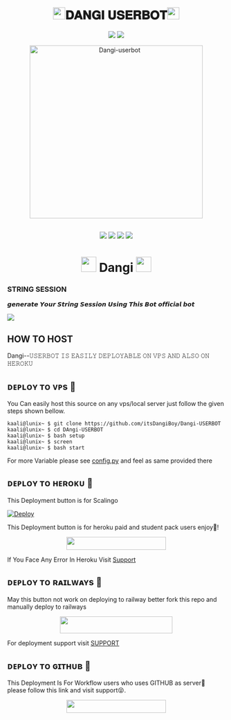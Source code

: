 <h1 align="center"><img src="./resources/geez.gif" width="28px">𝐃𝐀𝐍𝐆𝐈 𝐔𝐒𝐄𝐑𝐁𝐎𝐓<img src="./resources/geez.gif" width="28px"></h1>

<p align="center">
    <a href="https://t.me/The_Dangi"><img src="https://img.shields.io/badge/sᴜᴘᴘᴏʀᴛ%20Group-red.svg?style=for-the-badge&logo=Telegram"></a>
    <a href="https://t.me/Dangi_support"><img src="https://img.shields.io/badge/ᴜᴘᴅᴀᴛᴇ%20Channel-blue.svg?style=for-the-badge&logo=Telegram"></a>
    </p>


<p align="center">
   <a href="https://github.com/itsDangiBoy/DANGI--USERBOT"><img src="https://telegra.ph/file/fcbe41674e4bdeda6ec60.jpg" alt="Dangi-userbot" width=400px></a>
   <br>
   <br>
</p>

<p align="center">
    <a href="https://github.com/ItsDangiBoy/DANGI--USERBOT/commits/DANGI--USERBOT"><img src="https://img.shields.io/github/last-commit/itsDangiBoy/DANGI--USERBOT?color=ff69b4&logo=github&logoColor=ff69b4&style=for-the-badge" /></a>
    <a href="https://travis-ci.com/itsDangiBoy/DANGI--USERBOT.svg?branch=main" /></a>
    <a href="https://github.com/itsDangiBoy/DANGI--USERBOT/issues"> <img src="https://img.shields.io/github/issues/Team-Deadly/DEADLY-USERBOT?color=blue&logo=github&style=for-the-badge" /></a>
    <a href="https://github.com/itsDangiBoy/Dangi--USERBOT"> <img src="https://img.shields.io/github/repo-size/Team-Deadly/DEADLY-USERBOT?logo=github&style=for-the-badge" /></a>
    <a href="https://github.com/itsDangiBoy/Dangi--USERBOT/network/members"> <img src="https://img.shields.io/github/forks/Team-Deadly/DEADLY-USERBOT?logo=github&style=for-the-badge" /></a>
    </p>


<h1 align="center"><img src="./resources/GeezFire.gif" width="35px"> Dangi <img src="./resources/GeezFire.gif" width="35px"></h1>

### STRING SESSION

𝙜𝙚𝙣𝙚𝙧𝙖𝙩𝙚 𝙔𝙤𝙪𝙧 𝙎𝙩𝙧𝙞𝙣𝙜 𝙎𝙚𝙨𝙨𝙞𝙤𝙣 𝙐𝙨𝙞𝙣𝙜 𝙏𝙝𝙞𝙨 𝘽𝙤𝙩 𝙤𝙛𝙛𝙞𝙘𝙞𝙖𝙡 𝙗𝙤𝙩 

<a href="https://t.me/Legend_SessionGeneratorBot"><img src="https://img.shields.io/badge/PyroStringBot-blue.svg?logo=telegram"></a>


## HOW TO HOST

Dangi--𝚄𝚂𝙴𝚁𝙱𝙾𝚃 𝙸𝚂 𝙴𝙰𝚂𝙸𝙻𝚈 𝙳𝙴𝙿𝙻𝙾𝚈𝙰𝙱𝙻𝙴 𝙾𝙽 𝚅𝙿𝚂 𝙰𝙽𝙳 𝙰𝙻𝚂𝙾 𝙾𝙽 𝙷𝙴𝚁𝙾𝙺𝚄

## ᴅᴇᴘʟᴏʏ ᴛᴏ ᴠᴘs 🚀

You Can easily host this source on any vps/local server just follow the given steps shown bellow. 
```console
kaali@lunix~ $ git clone https://github.com/itsDangiBoy/Dangi-USERBOT
kaali@lunix~ $ cd DAngi-USERBOT
kaali@lunix~ $ bash setup
kaali@lunix~ $ screen
kaali@lunix~ $ bash start
```

For more Variable please see [config.py](https://github.com/itsDangiBoy/Dangi--USERBOT/blob/main/config/config.py) and feel as same provided there


## ᴅᴇᴘʟᴏʏ ᴛᴏ ʜᴇʀᴏᴋᴜ 🚀

This Deployment button is for Scalingo

[![Deploy](https://cdn.scalingo.com/deploy/button.svg)](https://my.scalingo.com/deploy)

This Deployment button is for heroku paid and student pack users enjoy🥰! 

<p align="center"><a href="https://dashboard.heroku.com/new-app?template=https://github.com/ItsDangiBoy/DANGI--USERBOT"> <img src="https://img.shields.io/badge/DEPLOY-HEROKU-red/black?style=for-the-badge&logo=heroku" width="230" height="30"/></a></p>

If You Face Any Error In Heroku Visit [Support](https://t.me/Dangi_X) 

## ᴅᴇᴘʟᴏʏ ᴛᴏ ʀᴀɪʟᴡᴀʏs 🚀

May this button not work on deploying to railway better fork this repo and manually deploy to railways 

<p align="center"><a href="https://railway.app/new/template?template=https://github.com/itsDangiBoy/Dangi--USERBOT&envs=STRING_SESSION10,STRING_SESSION9,STRING_SESSION8,STRING_SESSION7,STRING_SESSION6,STRING_SESSION5,STRING_SESSION4,STRING_SESSION3,STRING_SESSION2,STRING_SESSION,API_ID,API_HASH,SUDO_USERS,ALIVE_PIC,OWNER_ID"> <img src="https://img.shields.io/badge/Deploy%20To%20Railway-Blue?style=for-the-badge&logo=railway" width="260" height="39.75"/></a></p>

For deployment support visit [SUPPORT](https://t.me/dangi_x)

## ᴅᴇᴘʟᴏʏ ᴛᴏ ɢɪᴛʜᴜʙ 🚀

This Deployment Is For Workflow users who uses GITHUB as server🤣 please follow this link and visit support😝. 

<p align="center"><a href="https://t.me/Dangi_X"> <img src="https://img.shields.io/badge/SETUP-WORKFLOW-red/black?style=for-the-badge&logo=telegram" width="230" height="30"/></a></p>

